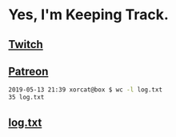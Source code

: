 # Yes, I'm Keeping Track.

## [Twitch](https://twitch.tv/ojreeves)
## [Patreon](https://patreon.com/ojreeves)

```bash
2019-05-13 21:39 xorcat@box $ wc -l log.txt
35 log.txt
```

## [log.txt](/log.txt)
